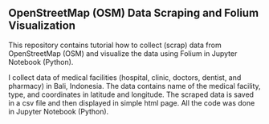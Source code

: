 ## OpenStreetMap (OSM) Data Scraping and Folium Visualization

This repository contains tutorial how to collect (scrap) data from OpenStreetMap (OSM) and visualize the data using Folium in Jupyter Notebook (Python).

I collect data of medical facilities (hospital, clinic, doctors, dentist, and pharmacy) in Bali, Indonesia. The data contains name of the medical facility, type, and coordinates in latitude and longitude. The scraped data is saved in a csv file and then displayed in simple html page. All the code was done in Jupyter Notebook (Python).

